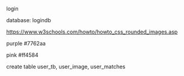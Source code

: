 login

database: logindb

https://www.w3schools.com/howto/howto_css_rounded_images.asp


purple #7762aa

pink  #ff4584

create table user_tb, user_image, user_matches
